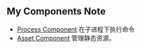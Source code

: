 ## My Components Note
- [Process Component](symfony/components/Process.md) 在子进程下执行命令
- [Asset Component](symfony/components/Asset.md) 管理静态资源。 